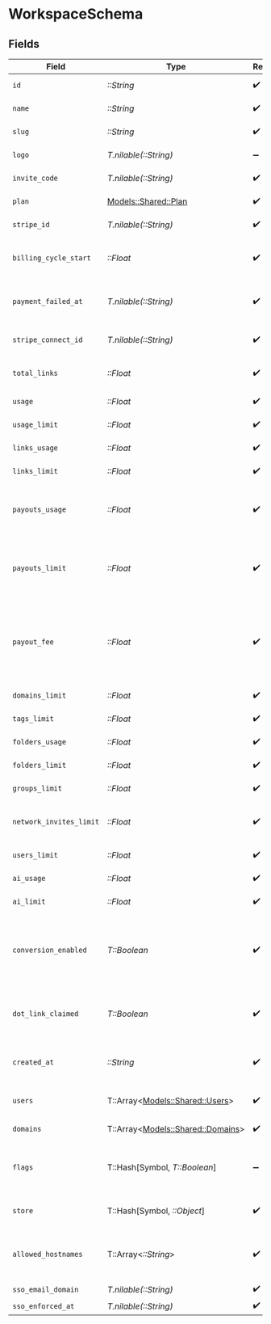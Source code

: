 # WorkspaceSchema


## Fields

| Field                                                                                                                                             | Type                                                                                                                                              | Required                                                                                                                                          | Description                                                                                                                                       | Example                                                                                                                                           |
| ------------------------------------------------------------------------------------------------------------------------------------------------- | ------------------------------------------------------------------------------------------------------------------------------------------------- | ------------------------------------------------------------------------------------------------------------------------------------------------- | ------------------------------------------------------------------------------------------------------------------------------------------------- | ------------------------------------------------------------------------------------------------------------------------------------------------- |
| `id`                                                                                                                                              | *::String*                                                                                                                                        | :heavy_check_mark:                                                                                                                                | The unique ID of the workspace.                                                                                                                   |                                                                                                                                                   |
| `name`                                                                                                                                            | *::String*                                                                                                                                        | :heavy_check_mark:                                                                                                                                | The name of the workspace.                                                                                                                        |                                                                                                                                                   |
| `slug`                                                                                                                                            | *::String*                                                                                                                                        | :heavy_check_mark:                                                                                                                                | The slug of the workspace.                                                                                                                        |                                                                                                                                                   |
| `logo`                                                                                                                                            | *T.nilable(::String)*                                                                                                                             | :heavy_minus_sign:                                                                                                                                | The logo of the workspace.                                                                                                                        |                                                                                                                                                   |
| `invite_code`                                                                                                                                     | *T.nilable(::String)*                                                                                                                             | :heavy_check_mark:                                                                                                                                | The invite code of the workspace.                                                                                                                 |                                                                                                                                                   |
| `plan`                                                                                                                                            | [Models::Shared::Plan](../../models/shared/plan.md)                                                                                               | :heavy_check_mark:                                                                                                                                | The plan of the workspace.                                                                                                                        |                                                                                                                                                   |
| `stripe_id`                                                                                                                                       | *T.nilable(::String)*                                                                                                                             | :heavy_check_mark:                                                                                                                                | The Stripe ID of the workspace.                                                                                                                   |                                                                                                                                                   |
| `billing_cycle_start`                                                                                                                             | *::Float*                                                                                                                                         | :heavy_check_mark:                                                                                                                                | The date and time when the billing cycle starts for the workspace.                                                                                |                                                                                                                                                   |
| `payment_failed_at`                                                                                                                               | *T.nilable(::String)*                                                                                                                             | :heavy_check_mark:                                                                                                                                | The date and time when the payment failed for the workspace.                                                                                      |                                                                                                                                                   |
| `stripe_connect_id`                                                                                                                               | *T.nilable(::String)*                                                                                                                             | :heavy_check_mark:                                                                                                                                | The Stripe Connect ID of the workspace.                                                                                                           |                                                                                                                                                   |
| `total_links`                                                                                                                                     | *::Float*                                                                                                                                         | :heavy_check_mark:                                                                                                                                | The total number of links in the workspace.                                                                                                       |                                                                                                                                                   |
| `usage`                                                                                                                                           | *::Float*                                                                                                                                         | :heavy_check_mark:                                                                                                                                | The usage of the workspace.                                                                                                                       |                                                                                                                                                   |
| `usage_limit`                                                                                                                                     | *::Float*                                                                                                                                         | :heavy_check_mark:                                                                                                                                | The usage limit of the workspace.                                                                                                                 |                                                                                                                                                   |
| `links_usage`                                                                                                                                     | *::Float*                                                                                                                                         | :heavy_check_mark:                                                                                                                                | The links usage of the workspace.                                                                                                                 |                                                                                                                                                   |
| `links_limit`                                                                                                                                     | *::Float*                                                                                                                                         | :heavy_check_mark:                                                                                                                                | The links limit of the workspace.                                                                                                                 |                                                                                                                                                   |
| `payouts_usage`                                                                                                                                   | *::Float*                                                                                                                                         | :heavy_check_mark:                                                                                                                                | The dollar amount of partner payouts processed in the current billing cycle (in cents).                                                           |                                                                                                                                                   |
| `payouts_limit`                                                                                                                                   | *::Float*                                                                                                                                         | :heavy_check_mark:                                                                                                                                | The max dollar amount of partner payouts that can be processed within a billing cycle (in cents).                                                 |                                                                                                                                                   |
| `payout_fee`                                                                                                                                      | *::Float*                                                                                                                                         | :heavy_check_mark:                                                                                                                                | The processing fee (in decimals) for partner payouts. For card payments, an additional 0.03 is added to the fee. Learn more: https://d.to/payouts |                                                                                                                                                   |
| `domains_limit`                                                                                                                                   | *::Float*                                                                                                                                         | :heavy_check_mark:                                                                                                                                | The domains limit of the workspace.                                                                                                               |                                                                                                                                                   |
| `tags_limit`                                                                                                                                      | *::Float*                                                                                                                                         | :heavy_check_mark:                                                                                                                                | The tags limit of the workspace.                                                                                                                  |                                                                                                                                                   |
| `folders_usage`                                                                                                                                   | *::Float*                                                                                                                                         | :heavy_check_mark:                                                                                                                                | The folders usage of the workspace.                                                                                                               |                                                                                                                                                   |
| `folders_limit`                                                                                                                                   | *::Float*                                                                                                                                         | :heavy_check_mark:                                                                                                                                | The folders limit of the workspace.                                                                                                               |                                                                                                                                                   |
| `groups_limit`                                                                                                                                    | *::Float*                                                                                                                                         | :heavy_check_mark:                                                                                                                                | The groups limit of the workspace.                                                                                                                |                                                                                                                                                   |
| `network_invites_limit`                                                                                                                           | *::Float*                                                                                                                                         | :heavy_check_mark:                                                                                                                                | The weekly network invites limit of the workspace.                                                                                                |                                                                                                                                                   |
| `users_limit`                                                                                                                                     | *::Float*                                                                                                                                         | :heavy_check_mark:                                                                                                                                | The users limit of the workspace.                                                                                                                 |                                                                                                                                                   |
| `ai_usage`                                                                                                                                        | *::Float*                                                                                                                                         | :heavy_check_mark:                                                                                                                                | The AI usage of the workspace.                                                                                                                    |                                                                                                                                                   |
| `ai_limit`                                                                                                                                        | *::Float*                                                                                                                                         | :heavy_check_mark:                                                                                                                                | The AI limit of the workspace.                                                                                                                    |                                                                                                                                                   |
| `conversion_enabled`                                                                                                                              | *T::Boolean*                                                                                                                                      | :heavy_check_mark:                                                                                                                                | Whether the workspace has conversion tracking enabled automatically for new links (d.to/conversions).                                             |                                                                                                                                                   |
| `dot_link_claimed`                                                                                                                                | *T::Boolean*                                                                                                                                      | :heavy_check_mark:                                                                                                                                | Whether the workspace has claimed a free .link domain. (dub.link/free)                                                                            |                                                                                                                                                   |
| `created_at`                                                                                                                                      | *::String*                                                                                                                                        | :heavy_check_mark:                                                                                                                                | The date and time when the workspace was created.                                                                                                 |                                                                                                                                                   |
| `users`                                                                                                                                           | T::Array<[Models::Shared::Users](../../models/shared/users.md)>                                                                                   | :heavy_check_mark:                                                                                                                                | The role of the authenticated user in the workspace.                                                                                              |                                                                                                                                                   |
| `domains`                                                                                                                                         | T::Array<[Models::Shared::Domains](../../models/shared/domains.md)>                                                                               | :heavy_check_mark:                                                                                                                                | The domains of the workspace.                                                                                                                     |                                                                                                                                                   |
| `flags`                                                                                                                                           | T::Hash[Symbol, *T::Boolean*]                                                                                                                     | :heavy_minus_sign:                                                                                                                                | The feature flags of the workspace, indicating which features are enabled.                                                                        |                                                                                                                                                   |
| `store`                                                                                                                                           | T::Hash[Symbol, *::Object*]                                                                                                                       | :heavy_check_mark:                                                                                                                                | The miscellaneous key-value store of the workspace.                                                                                               |                                                                                                                                                   |
| `allowed_hostnames`                                                                                                                               | T::Array<*::String*>                                                                                                                              | :heavy_check_mark:                                                                                                                                | Specifies hostnames permitted for client-side click tracking.                                                                                     | [<br/>"dub.sh"<br/>]                                                                                                                              |
| `sso_email_domain`                                                                                                                                | *T.nilable(::String)*                                                                                                                             | :heavy_check_mark:                                                                                                                                | N/A                                                                                                                                               |                                                                                                                                                   |
| `sso_enforced_at`                                                                                                                                 | *T.nilable(::String)*                                                                                                                             | :heavy_check_mark:                                                                                                                                | N/A                                                                                                                                               |                                                                                                                                                   |